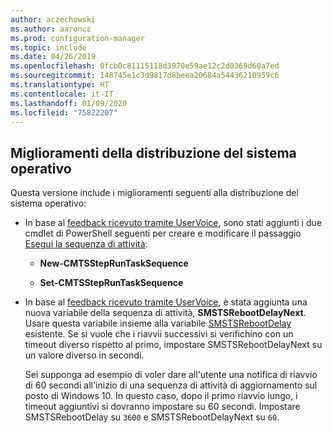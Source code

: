```yaml
---
author: aczechowski
ms.author: aaroncz
ms.prod: configuration-manager
ms.topic: include
ms.date: 04/26/2019
ms.openlocfilehash: 0fcb0c81115118d3970e59ae12c2d0369d60a7ed
ms.sourcegitcommit: 148745e1c3d9817d8beea20684a54436210959c6
ms.translationtype: HT
ms.contentlocale: it-IT
ms.lasthandoff: 01/09/2020
ms.locfileid: "75822207"
---
```

## <a name="bkmk_osd"></a> Miglioramenti della distribuzione del sistema operativo
<!--2839943,4447680-->

Questa versione include i miglioramenti seguenti alla distribuzione del sistema operativo:

- In base al [feedback ricevuto tramite UserVoice](https://configurationmanager.uservoice.com/forums/300492-ideas/suggestions/36448339-powershell-cmdlet-for-modifying-nested-task-sequen), sono stati aggiunti i due cmdlet di PowerShell seguenti per creare e modificare il passaggio [Esegui la sequenza di attività](/sccm/osd/understand/task-sequence-steps#child-task-sequence):  

    - **New-CMTSStepRunTaskSequence**

    - **Set-CMTSStepRunTaskSequence**

- In base al [feedback ricevuto tramite UserVoice](https://configurationmanager.uservoice.com/forums/300492-ideas/suggestions/19876177-upgrade-operating-system-task-should-be-able-to-us), è stata aggiunta una nuova variabile della sequenza di attività, **SMSTSRebootDelayNext**. Usare questa variabile insieme alla variabile [SMSTSRebootDelay](/sccm/osd/understand/task-sequence-variables#SMSTSRebootDelay) esistente. Se si vuole che i riavvii successivi si verifichino con un timeout diverso rispetto al primo, impostare SMSTSRebootDelayNext su un valore diverso in secondi.

    Sei supponga ad esempio di voler dare all'utente una notifica di riavvio di 60 secondi all'inizio di una sequenza di attività di aggiornamento sul posto di Windows 10. In questo caso, dopo il primo riavvio lungo, i timeout aggiuntivi si dovranno impostare su 60 secondi. Impostare SMSTSRebootDelay su `3600` e SMSTSRebootDelayNext su `60`.  
